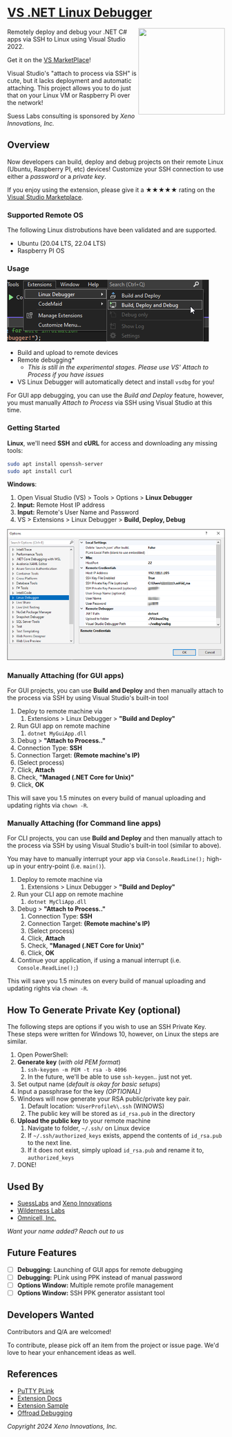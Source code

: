 # [VS .NET Linux Debugger](https://github.com/SuessLabs/VsLinuxDebug)

<image align="right" width="200" height="200" src="https://github.com/SuessLabs/VsLinuxDebug/blob/master/docs/TuxDebug.png" />

Remotely deploy and debug your .NET C# apps via SSH to Linux using Visual Studio 2022.

Get it on the [VS MarketPlace](https://marketplace.visualstudio.com/items?itemName=SuessLabs.VSLinuxDebugger)!

Visual Studio's "attach to process via SSH" is cute, but it lacks deployment and automatic attaching. This project allows you to do just that on your Linux VM or Raspberry Pi over the network!

Suess Labs consulting is sponsored by _Xeno Innovations, Inc._

## Overview

Now developers can build, deploy and debug projects on their remote Linux (Ubuntu, Raspberry PI, etc) devices! Customize your SSH connection to use either a _password_ or a _private key_.

If you enjoy using the extension, please give it a ★★★★★ rating on the [Visual Studio Marketplace](https://marketplace.visualstudio.com/items?itemName=SuessLabs.VSLinuxDebugger).

### Supported Remote OS

The following Linux distrobutions have been validated and are supported.

* Ubuntu (20.04 LTS, 22.04 LTS)
* Raspberry PI OS

### Usage

![VS Menu](docs/ScreenShot-MenuItems.png)

* Build and upload to remote devices
* Remote debugging*
  * _This is still in the experimental stages. Please use VS' Attach to Process if you have issues_
* VS Linux Debugger will automatically detect and install `vsdbg` for you!

For GUI app debugging, you can use the _Build and Deploy_ feature, however, you must manually _Attach to Process_ via SSH using Visual Studio at this time.

### Getting Started

**Linux**, we'll need **SSH** and **cURL** for access and downloading any missing tools:

```bash
sudo apt install openssh-server
sudo apt install curl
```

**Windows**:

1. Open Visual Studio (VS) > Tools > Options > **Linux Debugger**
2. **Input:** Remote Host IP address
3. **Input:** Remote's User Name and Password
4. VS > Extensions > Linux Debugger > **Build, Deploy, Debug**

![Tools Options](docs/ScreenShot-ToolsOptions.png)

### Manually Attaching (for GUI apps)

For GUI projects, you can use **Build and Deploy** and then manually attach to the process via SSH by using Visual Studio's built-in tool

1. Deploy to remote machine via
   1. Extensions > Linux Debugger > **"Build and Deploy"**
2. Run GUI app on remote machine
   1. `dotnet MyGuiApp.dll`
3. Debug > **"Attach to Process.."**
4. Connection Type: **SSH**
5. Connection Target: **(Remote machine's IP)**
6. (Select process)
7. Click, **Attach**
8. Check, **"Managed (.NET Core for Unix)"**
9. Click, **OK**

This will save you 1.5 minutes on every build of manual uploading and updating rights via `chown -R`.

### Manually Attaching (for Command line apps)

For CLI projects, you can use **Build and Deploy** and then manually attach to the process via SSH by using Visual Studio's built-in tool (similar to above).

You may have to manually interrupt your app via `Console.ReadLine();` high-up in your entry-point (i.e. `main()`).

1. Deploy to remote machine via
   1. Extensions > Linux Debugger > **"Build and Deploy"**
2. Run your CLI app on remote machine
   1. `dotnet MyCliApp.dll`
3. Debug > **"Attach to Process.."**
   1. Connection Type: **SSH**
   2. Connection Target: **(Remote machine's IP)**
   3. (Select process)
   4. Click, **Attach**
   5. Check, **"Managed (.NET Core for Unix)"**
   6. Click, **OK**
4. Continue your application, if using a manual interrupt (i.e. `Console.ReadLine();`)

This will save you 1.5 minutes on every build of manual uploading and updating rights via `chown -R`.

## How To Generate Private Key (optional)

The following steps are options if you wish to use an SSH Private Key. These steps were written for Windows 10, however, on Linux the steps are similar.

1. Open PowerShell:
2. **Generate key** (_with old PEM format_)
   1. `ssh-keygen -m PEM -t rsa -b 4096`
   2. In the future, we'll be able to use `ssh-keygen`.. just not yet.
3. Set output name (_default is okay for basic setups_)
4. Input a passphrase for the key _(OPTIONAL)_
5. Windows will now generate your RSA public/private key pair.
   1. Default location: `%UserProfile%\.ssh` (WINOWS)
   2. The public key will be stored as `id_rsa.pub` in the directory
6. **Upload the public key** to your remote machine
   1. Navigate to folder, `~/.ssh/` on Linux device
   2. If `~/.ssh/authorized_keys` exists, append the contents of `id_rsa.pub` to the next line.
   3. If it does not exist, simply upload `id_rsa.pub` and rename it to, `authorized_keys`
7. DONE!

## Used By

* [SuessLabs](https://suesslabs.com) and [Xeno Innovations](https://xenoinc.com)
* [Wilderness Labs](https://github.com/WildernessLabs)
* [Omnicell, Inc.](https://omnicell.com)

_Want your name added? Reach out to us_

## Future Features

* [ ] **Debugging:** Launching of GUI apps for remote debugging
* [ ] **Debugging:** PLink using PPK instead of manual password
* [ ] **Options Window:** Multiple remote profile management
* [ ] **Options Window:** SSH PPK generator assistant tool

## Developers Wanted

Contributors and Q/A are welcomed!

To contribute, please pick off an item from the project or issue page. We'd love to hear your enhancement ideas as well.

## References

* [PuTTY PLink](http://www.chiark.greenend.org.uk/~sgtatham/putty/download.html)
* [Extension Docs](https://docs.microsoft.com/en-us/visualstudio/extensibility/creating-a-settings-category?view=vs-2022)
* [Extension Sample](https://github.com/microsoft/VSSDK-Extensibility-Samples/tree/master/Options)
* [Offroad Debugging](https://github.com/Microsoft/MIEngine/wiki/Offroad-Debugging-of-.NET-Core-on-Linux---OSX-from-Visual-Studio)


_Copyright 2024 Xeno Innovations, Inc._
